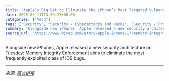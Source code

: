 ```yaml
---
title: "Apple’s Big Bet to Eliminate the iPhone’s Most Targeted Vulnerabilities"
date: 2025-09-11T13:59:23+08:00
categories: ["tech"]
tags: ["Security", "Security / Cyberattacks and Hacks", "Security / Privacy", "Security / Security News", "apple", "iPhone", "security", "cybersecurity", "vulnerabilities", "hacks", "ios", "Safety First"]
summary: "Alongside new iPhones, Apple released a new security architecture on Tuesday: Memory Integrity Enforcement aims to eliminate the most frequently exploited class of iOS bugs."
source_url: "https://www.wired.com/story/apple-iphone-17-memory-integrity-enforcement/"
---
```


Alongside new iPhones, Apple released a new security architecture on Tuesday: Memory Integrity Enforcement aims to eliminate the most frequently exploited class of iOS bugs.

---

*来源: [原文链接](https://www.wired.com/story/apple-iphone-17-memory-integrity-enforcement/)*
